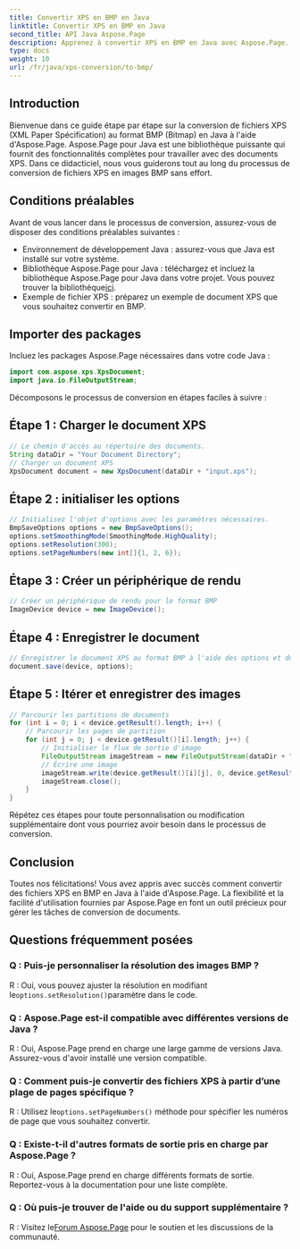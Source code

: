 ```yaml
---
title: Convertir XPS en BMP en Java
linktitle: Convertir XPS en BMP en Java
second_title: API Java Aspose.Page
description: Apprenez à convertir XPS en BMP en Java avec Aspose.Page. Suivez notre guide simple pour une conversion de documents efficace et de haute qualité.
type: docs
weight: 10
url: /fr/java/xps-conversion/to-bmp/
---
```

## Introduction
Bienvenue dans ce guide étape par étape sur la conversion de fichiers XPS (XML Paper Spécification) au format BMP (Bitmap) en Java à l'aide d'Aspose.Page. Aspose.Page pour Java est une bibliothèque puissante qui fournit des fonctionnalités complètes pour travailler avec des documents XPS. Dans ce didacticiel, nous vous guiderons tout au long du processus de conversion de fichiers XPS en images BMP sans effort.
## Conditions préalables
Avant de vous lancer dans le processus de conversion, assurez-vous de disposer des conditions préalables suivantes :
- Environnement de développement Java : assurez-vous que Java est installé sur votre système.
-  Bibliothèque Aspose.Page pour Java : téléchargez et incluez la bibliothèque Aspose.Page pour Java dans votre projet. Vous pouvez trouver la bibliothèque[ici](https://releases.aspose.com/page/java/).
- Exemple de fichier XPS : préparez un exemple de document XPS que vous souhaitez convertir en BMP.
## Importer des packages
Incluez les packages Aspose.Page nécessaires dans votre code Java :
```java
import com.aspose.xps.XpsDocument;
import java.io.FileOutputStream;
```
Décomposons le processus de conversion en étapes faciles à suivre :
## Étape 1 : Charger le document XPS
```java
// Le chemin d'accès au répertoire des documents.
String dataDir = "Your Document Directory";
// Charger un document XPS
XpsDocument document = new XpsDocument(dataDir + "input.xps");
```
## Étape 2 : initialiser les options
```java
// Initialisez l'objet d'options avec les paramètres nécessaires.
BmpSaveOptions options = new BmpSaveOptions();
options.setSmoothingMode(SmoothingMode.HighQuality);
options.setResolution(300);
options.setPageNumbers(new int[]{1, 2, 6});
```
## Étape 3 : Créer un périphérique de rendu
```java
// Créer un périphérique de rendu pour le format BMP
ImageDevice device = new ImageDevice();
```
## Étape 4 : Enregistrer le document
```java
// Enregistrer le document XPS au format BMP à l'aide des options et du périphérique
document.save(device, options);
```
## Étape 5 : Itérer et enregistrer des images
```java
// Parcourir les partitions de documents
for (int i = 0; i < device.getResult().length; i++) {
    // Parcourir les pages de partition
    for (int j = 0; j < device.getResult()[i].length; j++) {
        // Initialiser le flux de sortie d'image
        FileOutputStream imageStream = new FileOutputStream(dataDir + "XPStoBMP" + "_" + (i + 1) + "_" + (j + 1) + ".bmp");
        // Écrire une image
        imageStream.write(device.getResult()[i][j], 0, device.getResult()[i][j].length);
        imageStream.close();
    }
}
```
Répétez ces étapes pour toute personnalisation ou modification supplémentaire dont vous pourriez avoir besoin dans le processus de conversion.
## Conclusion
Toutes nos félicitations! Vous avez appris avec succès comment convertir des fichiers XPS en BMP en Java à l'aide d'Aspose.Page. La flexibilité et la facilité d'utilisation fournies par Aspose.Page en font un outil précieux pour gérer les tâches de conversion de documents.
## Questions fréquemment posées
### Q : Puis-je personnaliser la résolution des images BMP ?
 R : Oui, vous pouvez ajuster la résolution en modifiant le`options.setResolution()`paramètre dans le code.
### Q : Aspose.Page est-il compatible avec différentes versions de Java ?
R : Oui, Aspose.Page prend en charge une large gamme de versions Java. Assurez-vous d'avoir installé une version compatible.
### Q : Comment puis-je convertir des fichiers XPS à partir d’une plage de pages spécifique ?
 R : Utilisez le`options.setPageNumbers()` méthode pour spécifier les numéros de page que vous souhaitez convertir.
### Q : Existe-t-il d'autres formats de sortie pris en charge par Aspose.Page ?
R : Oui, Aspose.Page prend en charge différents formats de sortie. Reportez-vous à la documentation pour une liste complète.
### Q : Où puis-je trouver de l'aide ou du support supplémentaire ?
 R : Visitez le[Forum Aspose.Page](https://forum.aspose.com/c/page/39) pour le soutien et les discussions de la communauté.